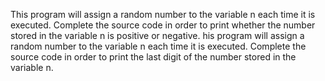 This program will assign a random number to the variable n each time it is executed. Complete the source code in order to print whether the number stored in the variable n is positive or negative.
his program will assign a random number to the variable n each time it is executed. Complete the source code in order to print the last digit of the number stored in the variable n.
